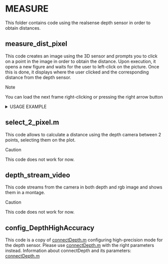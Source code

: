 # MEASURE
This folder contains code using the realsense depth sensor in order to obtain distances.

## measure_dist_pixel
This code creates an image using the 3D sensor and prompts you to click on a point in the image in order to obtain the distance. 
Upon execution, it opens a new figure and waits for the user to left-click on the picture. Once this is done, it displays where the user clicked and the corresponding distance from the depth sensor. 

> [!NOTE]
> You can load the next frame right-clicking or pressing the right arrow button

<details>

<summary>USAGE EXAMPLE</summary>

### Usage example
<div align="center">
    <img height="60%" width="60%" alt="Image from matlab" src="/../main/mahel/img/img1.png?raw=true">
</div>
As it can be seen in the previous picture, the camera detects the changes of depth depending on the point chosen. 
The following configuration was used:
<div align="center">
    <img height="60%" width="60%" alt="Realsense config" src="/../main/mahel/img/img2.JPEG?raw=true">
</div>

> [!WARNING]
> The distance shown can be incorrect due to distorsion from vision angle of the camera


Example using a roud bin:
<div align="center">
    <img height="60%" width="60%" alt="Image from matlab" src="/../main/mahel/img/img3.png?raw=true">
</div>
The camera shows correctly the distance changing due to the round nature of the object.


</details>

## select_2_pixel.m
This code allows to calculate a distance using the depth camera between 2 points, selecting them on the plot.

> [!CAUTION]
> This code does not work for now.

## depth_stream_video
This code streams from the camera in both depth and rgb image and shows them in a montage. 

> [!CAUTION]
> This code does not work for now.

## config_DepthHighAccuracy
This code is a copy of [connectDepth.m](/../main/modules/connectDepth.m) configuring high-precision mode for the depth sensor.
Please use [connectDepth.m](/../main/modules/connectDepth.m) with the right parameters instead.
Information about connectDepth and its parameters: [connectDepth.m](/../main/modules/readme.md)